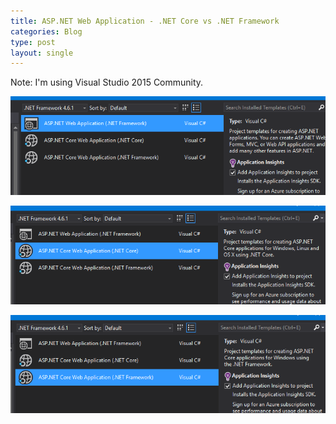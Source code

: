 ```yaml
---
title: ASP.NET Web Application - .NET Core vs .NET Framework
categories: Blog
type: post
layout: single
---
```


Note: I'm using Visual Studio 2015 Community.

![ASP.NET Web Application (.NET Framework) @ project selection window](/images/ASPNETWebApp-NetFramwork.png "ASP.NET Web App (.NET Framework)")

![ASP.NET **Core** Web Application **(.NET Core)** @ project selection window](/images/ASPNETCOREWebApp-Core.png "ASP.NET **Core** Web App **(.NET Core)**")

![ASP.NET **Core** Web Application **(.NET FRAMEWORK)** @ project selection window](/images/ASPNETCOREWebApp-Frame.png "ASP.NET **Core** Web App (**.NET FRAMEWORD)**")
